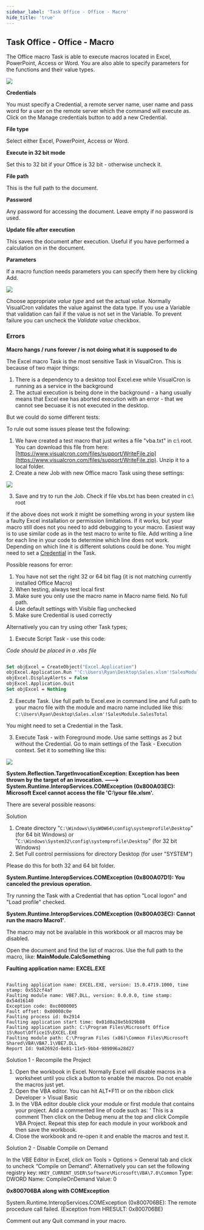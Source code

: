 ```yaml
---
sidebar_label: 'Task Office - Office - Macro'
hide_title: 'true'
---
```


## Task Office - Office - Macro

The Office macro Task is able to execute macros located in Excel, PowerPoint, Access or Word. You are also able to specify parameters for the functions and their value types.

![](../../../static/img/taskofficemacro.png)

**Credentials**

You must specify a Credential, a remote server name, user name and pass word for a user on the remote server which the command will execute as. Click on the Manage credentials button to add a new Credential.
 
**File type**

Select either Excel, PowerPoint, Access or Word.
 
**Execute in 32 bit mode**

Set this to 32 bit if your Office is 32 bit - otherwise uncheck it.
 
**File path**

This is the full path to the document.
 
**Password**

Any password for accessing the document. Leave empty if no password is used.
 
**Update file after execution**

This saves the document after execution. Useful if you have performed a calculation on in the document.
 
**Parameters**

If a macro function needs parameters you can specify them here by clicking Add.

![](../../../static/img/clip333444083.gif)

Choose appropriate *value type* and set the actual *value*. Normally VisualCron validates the value against the data type. If you use a Variable that validation can fail if the value is not set in the Variable. To prevent failure you can uncheck the *Validate value* checkbox.
 
### Errors
 
**Macro hangs / runs forever / is not doing what it is supposed to do**

The Excel macro Task is the most sensitive Task in VisualCron. This is because of two major things:

1. There is a dependency to a desktop tool Excel.exe while VisualCron is running as a service in the background
2. The actual execution is being done in the background - a hang usually means that Excel exe has aborted execution with an error - that we cannot see becuase it is not executed in the desktop.
 
But we could do some different tests:
 
To rule out some issues please test the following:

1. We have created a test macro that just writes a file "vba.txt" in c:\ root. You can download this file from here: [https://www.visualcron.com/files/support/WriteFile.zip](https://www.visualcron.com/files/support/WriteFile.zip). Unzip it to a local folder.
2. Create a new Job with new Office macro Task using these settings:

![](../../../static/img/officemacrodebug.png)

3. Save and try to run the Job. Check if file vbs.txt has been created in c:\ root
 
If the above does not work it might be something wrong in your system like a faulty Excel installation or permission limitations. If it works, but your macro still does not you need to add debugging to your macro. Easiest way is to use similar code as in the test macro to write to file. Add writing a line for each line in your code to determine which line does not work. Depending on which line it is different solutions could be done. You might need to set a [Credential](global-credentials) in the Task.
 
Possible reasons for error:

1. You have not set the right 32 or 64 bit flag (it is not matching currently installed Office Macro)
2. When testing, always test local first
3. Make sure you only use the macro name in Macro name field. No full path.
4. Use default settings with Visible flag unchecked
5. Make sure Credential is used correctly
 
Alternatively you can try using other Task types;
 
1. Execute Script Task - use this code:

*Code should be placed in a .vbs file*

```vb

Set objExcel = CreateObject("Excel.Application")
objExcel.Application.Run "'C:\Users\Ryan\Desktop\Sales.xlsm'!SalesModule.SalesTotal"
objExcel.DisplayAlerts = False
objExcel.Application.Quit
Set objExcel = Nothing

```

2. Execute Task. Use full path to Excel.exe in command line and full path to your macro file with the module and macro name included like this: `C:\Users\Ryan\Desktop\Sales.xlsm'!SalesModule.SalesTotal`
 
You might need to set a Credential in the Task.
 
3. Execute Task - with Foreground mode. Use same settings as 2  but without the Credential. Go to main settings of the Task - Execution context. Set it to something like this:

![](../../../static/img/macroexecutioncontext.png)

**System.Reflection.TargetInvocationException: Exception has been thrown by the target of an invocation. ---> System.Runtime.InteropServices.COMException (0x800A03EC): Microsoft Excel cannot access the file 'C:\your file.xlsm'.**

There are several possible reasons:
 
Solution

1. Create directory "`C:\Windows\SysWOW64\config\systemprofile\Desktop`" (for 64 bit Windows) or "`C:\Windows\System32\config\systemprofile\Desktop`" (for 32 bit Windows)
2. Set Full control permissions for directory Desktop (for user "SYSTEM")
 
Please do this for both 32 and 64 bit folder.
 
**System.Runtime.InteropServices.COMException (0x800A07D1): You canceled the previous operation.**

Try running the Task with a Credential that has option "Local logon" and "Load profile" checked.
 
 
**System.Runtime.InteropServices.COMException (0x800A03EC): Cannot run the macro Macro1'**.

The macro may not be available in this workbook or all macros may be disabled.
 
Open the document and find the list of macros. Use the full path to the macro, like: **MainModule.CalcSomething**
 
**Faulting application name: EXCEL.EXE**

```

Faulting application name: EXCEL.EXE, version: 15.0.4719.1000, time stamp: 0x552cf4af
Faulting module name: VBE7.DLL, version: 0.0.0.0, time stamp: 0x54d16140
Exception code: 0xc0000005
Fault offset: 0x00008c0e
Faulting process id: 0x2914
Faulting application start time: 0x01d0a28e5b929b88
Faulting application path: C:\Program Files\Microsoft Office 15\Root\Office15\EXCEL.EXE
Faulting module path: C:\Program Files (x86)\Common Files\Microsoft Shared\VBA\VBA7.1\VBE7.DLL
Report Id: 9a82692d-0e81-11e5-9bb4-989096a28d27

``` 
 
Solution 1 - Recompile the Project

1. Open the workbook in Excel. Normally Excel will disable macros in a worksheet until you click a button to enable the macros. Do not enable the macros just yet.
2. Open the VBA editor. You can hit ALT+F11 or on the ribbon click Developer > Visual Basic
3.  In the VBA editor double click your module or first module that contains your project. Add a commented line of code such as:
‘ This is a comment
Then click on the Debug menu at the top and click Compile VBA Project.
Repeat this step for each module in your workbook and then save the workbook.
4. Close the workbook and re-open it and enable the macros and test it.
 
Solution 2 - Disable Compile on Demand

In the VBE Editor in Excel, click on Tools > Options > General tab and click to uncheck “Compile on Demand”.
Alternatively you can set the following registry key:
`HKEY_CURRENT_USER\Software\Microsoft\VBA\7.0\Common`
Type:  DWORD
Name:  CompileOnDemand
Value:  0
 
**0x800706BA along with COMException**

System.Runtime.InteropServices.COMException (0x800706BE): The remote procedure call failed. (Exception from HRESULT: 0x800706BE)
 
Comment out any Quit command in your macro.
